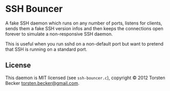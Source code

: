 # SSH Bouncer

A fake SSH daemon which runs on any number of ports, listens for clients,
sends them a fake SSH version infos and then keeps the connections open forever
to simulate a non-responsive SSH daemon.

This is useful when you run sshd on a non-default port but want to pretend
that SSH is running on a standard port.


## License

This daemon is MIT licensed (see `ssh-bouncer.c`), copyright &copy; 2012 Torsten Becker <torsten.becker@gmail.com>.

